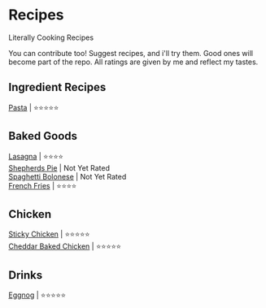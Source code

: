 # Recipes
Literally Cooking Recipes

You can contribute too! Suggest recipes, and i'll try them. Good ones will become part of the repo.
All ratings are given by me and reflect my tastes.

## Ingredient Recipes

[Pasta](/Pasta.md) | ⭐⭐⭐⭐⭐  

## Baked Goods

[Lasagna](/Lasagna.md) | ⭐⭐⭐⭐  
[Shepherds Pie](/Shepherds_Pie.md) | Not Yet Rated  
[Spaghetti Bolonese](/Spaghetti_Bolognese.md) | Not Yet Rated  
[French Fries](/French_Fries_Baked.md) | ⭐⭐⭐⭐  

## Chicken

[Sticky Chicken](/Sticky_Chicken.md) | ⭐⭐⭐⭐⭐  
[Cheddar Baked Chicken](/Cheddar_Chicken.md) | ⭐⭐⭐⭐⭐

## Drinks

[Eggnog](/EggNog.md) | ⭐⭐⭐⭐⭐

